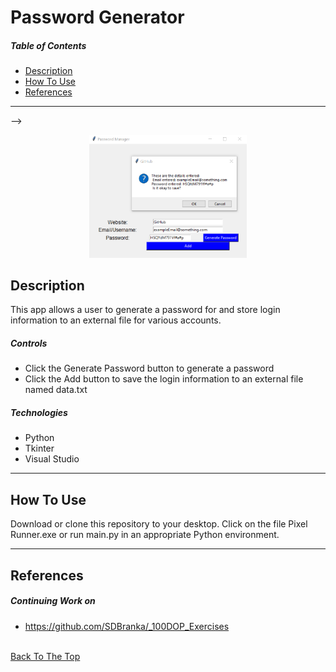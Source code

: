 # Password Generator

##### Table of Contents

- [Description](#description)
- [How To Use](#how-to-use)
- [References](#references)

---


<!-- <!-- <img src="https://github.com/SDBranka/Password_Generator/blob/main/Pw_Generator_Screenshot0.png" width="200" height="200"> -->

<!-- <img src="https://github.com/SDBranka/Password_Generator/blob/main/Pw_Generator_Screenshot1.png" width="200" height="200"> --> -->

<p align="center"> <a href="https://github.com/SDBranka/Password_Generator/blob/main/Pw_Generator_Screenshot0.png" width=50% alt="app pic one" ><img src="https://github.com/SDBranka/Password_Generator/blob/main/Pw_Generator_Screenshot1.png" width=50% alt="app pic two" /></a> </p>

## Description

This app allows a user to generate a password for and store login information to an external file for various accounts.

##### Controls

- Click the Generate Password button to generate a password
- Click the Add button to save the login information to an external file named data.txt

##### Technologies

- Python
- Tkinter
- Visual Studio

---

## How To Use

Download or clone this repository to your desktop. Click on the file Pixel Runner.exe or run main.py in an appropriate Python environment.

---

## References

##### Continuing Work on

- https://github.com/SDBranka/_100DOP_Exercises

\
[Back To The Top](#password-generator)